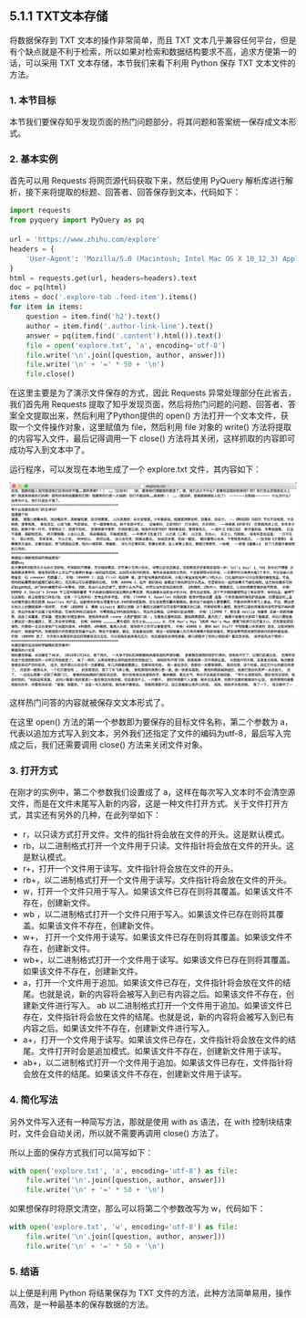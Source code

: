 ## 5.1.1 TXT文本存储

将数据保存到 TXT 文本的操作非常简单，而且 TXT 文本几乎兼容任何平台，但是有个缺点就是不利于检索，所以如果对检索和数据结构要求不高，追求方便第一的话，可以采用 TXT 文本存储，本节我们来看下利用 Python 保存 TXT 文本文件的方法。

### 1. 本节目标

本节我们要保存知乎发现页面的热门问题部分，将其问题和答案统一保存成文本形式。

### 2. 基本实例

首先可以用 Requests 将网页源代码获取下来，然后使用 PyQuery 解析库进行解析，接下来将提取的标题、回答者、回答保存到文本，代码如下：

```python
import requests
from pyquery import PyQuery as pq

url = 'https://www.zhihu.com/explore'
headers = {
    'User-Agent': 'Mozilla/5.0 (Macintosh; Intel Mac OS X 10_12_3) AppleWebKit/537.36 (KHTML, like Gecko) Chrome/58.0.3029.110 Safari/537.36'
}
html = requests.get(url, headers=headers).text
doc = pq(html)
items = doc('.explore-tab .feed-item').items()
for item in items:
    question = item.find('h2').text()
    author = item.find('.author-link-line').text()
    answer = pq(item.find('.content').html()).text()
    file = open('explore.txt', 'a', encoding='utf-8')
    file.write('\n'.join([question, author, answer]))
    file.write('\n' + '=' * 50 + '\n')
    file.close()
```

在这里主要是为了演示文件保存的方式，因此 Requests 异常处理部分在此省去，我们首先用 Requests 提取了知乎发现页面，然后将热门问题的问题、回答者、答案全文提取出来，然后利用了Python提供的 open() 方法打开一个文本文件，获取一个文件操作对象，这里赋值为 file，然后利用 file 对象的 write() 方法将提取的内容写入文件，最后记得调用一下 close() 方法将其关闭，这样抓取的内容即可成功写入到文本中了。

运行程序，可以发现在本地生成了一个 explore.txt 文件，其内容如下：

![](./assets/2017-05-30-23-55-34.jpg)

这样热门问答的内容就被保存文文本形式了。

在这里 open() 方法的第一个参数即为要保存的目标文件名称，第二个参数为 a，代表以追加方式写入到文本，另外我们还指定了文件的编码为utf-8，最后写入完成之后，我们还需要调用 close() 方法来关闭文件对象。


### 3. 打开方式

在刚才的实例中，第二个参数我们设置成了 a，这样在每次写入文本时不会清空源文件，而是在文件末尾写入新的内容，这是一种文件打开方式。关于文件打开方式，其实还有另外的几种，在此列举如下：

* r，以只读方式打开文件。文件的指针将会放在文件的开头。这是默认模式。
* rb，以二进制格式打开一个文件用于只读。文件指针将会放在文件的开头。这是默认模式。
* r+，打开一个文件用于读写。文件指针将会放在文件的开头。
* rb+，以二进制格式打开一个文件用于读写。文件指针将会放在文件的开头。
* w，打开一个文件只用于写入。如果该文件已存在则将其覆盖。如果该文件不存在，创建新文件。
* wb	，以二进制格式打开一个文件只用于写入。如果该文件已存在则将其覆盖。如果该文件不存在，创建新文件。
* w+，	打开一个文件用于读写。如果该文件已存在则将其覆盖。如果该文件不存在，创建新文件。
* wb+，以二进制格式打开一个文件用于读写。如果该文件已存在则将其覆盖。如果该文件不存在，创建新文件。
* a，打开一个文件用于追加。如果该文件已存在，文件指针将会放在文件的结尾。也就是说，新的内容将会被写入到已有内容之后。如果该文件不存在，创建新文件进行写入。
ab	以二进制格式打开一个文件用于追加。如果该文件已存在，文件指针将会放在文件的结尾。也就是说，新的内容将会被写入到已有内容之后。如果该文件不存在，创建新文件进行写入。
* a+，打开一个文件用于读写。如果该文件已存在，文件指针将会放在文件的结尾。文件打开时会是追加模式。如果该文件不存在，创建新文件用于读写。
* ab+，以二进制格式打开一个文件用于追加。如果该文件已存在，文件指针将会放在文件的结尾。如果该文件不存在，创建新文件用于读写。

### 4. 简化写法

另外文件写入还有一种简写方法，那就是使用 with as 语法，在 with 控制块结束时，文件会自动关闭，所以就不需要再调用 close() 方法了。

所以上面的保存方式我们可以简写如下：

```python
with open('explore.txt', 'a', encoding='utf-8') as file:
    file.write('\n'.join([question, author, answer]))
    file.write('\n' + '=' * 50 + '\n')
```

如果想保存时将原文清空，那么可以将第二个参数改写为 w，代码如下：

```python
with open('explore.txt', 'w', encoding='utf-8') as file:
    file.write('\n'.join([question, author, answer]))
    file.write('\n' + '=' * 50 + '\n')
```

### 5. 结语

以上便是利用 Python 将结果保存为 TXT 文件的方法，此种方法简单易用，操作高效，是一种最基本的保存数据的方法。

